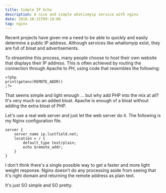 ```yaml
---
title: Simple IP Echo
description: A nice and simple whatismyip service with nginx
date: 2010-10-31T09:18:00
tag: nginx
---
```


Recent projects have given me a need to be able to quickly and easily determine
a public IP address. Although services like whatismyip exist, they are full of
bloat and advertisements.<!--more-->

To streamline this process, many people choose to host their own website that
displays their IP address. This is often achieved by routing the connection
through Apache to PH, using code that resembles the following:

```
<?php
print(getenv(REMOTE_ADDR))
;?>
```

That seems simple and light enough ... but why add PHP into the mix at all?
It's very much so an added bloat. Apache is enough of a bloat without
adding the extra bloat of PHP.

Let's use a real web server and just let the web server do it. The
following is my Nginx configuration file.

```
server {
    server_name ip.lustfield.net;
    location = / {
        default_type text/plain;
        echo $remote_addr;
    }
}
```

I don't think there's a single possible way to get a faster and more
light weight response. Nginx doesn't do any processing aside from seeing
that it's right domain and returning the remote address as plain text.

It's just SO simple and SO pretty.
